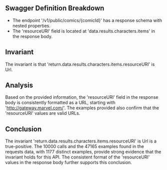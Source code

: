 ## Swagger Definition Breakdown
- The endpoint '/v1/public/comics/{comicId}' has a response schema with nested properties.
- The 'resourceURI' field is located at 'data.results.characters.items' in the response body.

## Invariant
The invariant is that 'return.data.results.characters.items.resourceURI' is Url.

## Analysis
Based on the provided information, the 'resourceURI' field in the response body is consistently formatted as a URL, starting with 'http://gateway.marvel.com/'. The examples provided also confirm that the 'resourceURI' values are valid URLs.

## Conclusion
The invariant 'return.data.results.characters.items.resourceURI' is Url is a true-positive. The 10000 calls and the 47165 examples found in the requests data, with 1177 distinct examples, provide strong evidence that the invariant holds for this API. The consistent format of the 'resourceURI' values in the response body further supports this conclusion.
